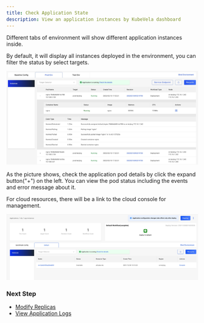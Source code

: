 ```yaml
---
title: Check Application State
description: View an application instances by KubeVela dashboard
---
```


Different tabs of environment will show different application instances inside.

By default, it will display all instances deployed in the environment, you can filter the status by select targets.

![pod list](../../../resources/pod-list.jpg)

As the picture shows, check the application pod details by click the expand button("+") on the left. You can view the pod status including the events and error message about it.

For cloud resources, there will be a link to the cloud console for management.

![rds-instances](../../../resources/rds-instances.jpg)

### Next Step

* [Modify Replicas](../../../tutorials/scaler.md)
* [View Application Logs](./get-application-log.md)
